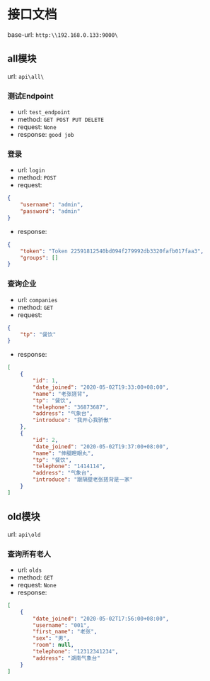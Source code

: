 # 接口文档

base-url: `http:\\192.168.0.133:9000\`

## all模块

url: `api\all\`

### 测试Endpoint

* url: `test_endpoint`  
* method: `GET POST PUT DELETE`
* request: `None`
* response: `good job`

### 登录

* url: `login`  
* method: `POST`
* request:

```json
{
    "username": "admin",
    "password": "admin"
}
```

* response:

```json
{
    "token": "Token 22591812540bd094f279992db3320fafb017faa3",
    "groups": []
}
```

### 查询企业

* url: `companies`  
* method: `GET`
* request:

```json
{
    "tp": "餐饮"
}
```

* response:

```json
[
    {
        "id": 1,
        "date_joined": "2020-05-02T19:33:00+08:00",
        "name": "老张搓背",
        "tp": "餐饮",
        "telephone": "36873687",
        "address": "气象台",
        "introduce": "我开心我骄傲"
    },
    {
        "id": 2,
        "date_joined": "2020-05-02T19:37:00+08:00",
        "name": "伸腿瞪眼丸",
        "tp": "餐饮",
        "telephone": "1414114",
        "address": "气象台",
        "introduce": "跟隔壁老张搓背是一家"
    }
]
```

## old模块

url: `api\old`

### 查询所有老人

* url: `olds`  
* method: `GET`
* request: `None`
* response:

```json
[
    {
        "date_joined": "2020-05-02T17:56:00+08:00",
        "username": "001",
        "first_name": "老张",
        "sex": "男",
        "room": null,
        "telephone": "12312341234",
        "address": "湖南气象台"
    }
]
```

